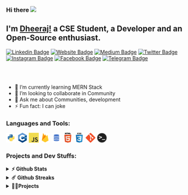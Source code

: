 ### Hi there <img src="https://github.com/TheDudeThatCode/TheDudeThatCode/blob/master/Assets/Hi.gif" width="29px">

## I'm [Dheeraj!](https://dj107.github.io/) a CSE Student, a Developer and an Open-Source enthusiast.
<!--<a href="https://www.linkedin.com/in/dheerajghosh007/">
  <img align="left" width="24px" src="https://cdn.jsdelivr.net/npm/simple-icons@v3/icons/linkedin.svg"  />
</a>
<a href="https://twitter.com/dheeraj_7_">
  <img align="left" width="26px" src="https://cdn.jsdelivr.net/npm/simple-icons@v3/icons/twitter.svg" />
</a>
<a href="mailto:dheerajghosh007@gmail.com">
  <img align="left" width="26px" src="https://cdn.jsdelivr.net/npm/simple-icons@v3/icons/gmail.svg" />
</a>-->
[![Linkedin Badge](https://img.shields.io/badge/-LinkedIn-0e76a8?style=flat-square&logo=Linkedin&logoColor=white)](https://linkedin.com/in/dheerajghosh007)
[![Website Badge](https://img.shields.io/badge/Website-3b5998?style=flat-square&logo=google-chrome&logoColor=white)](https://dj107.github.io/)
[![Medium Badge](https://img.shields.io/badge/-Medium-000000?style=flat-square&logo=Medium&logoColor=white)](https://dheerajghosh007.medium.com/)
[![Twitter Badge](https://img.shields.io/badge/-Twitter-00acee?style=flat-square&logo=Twitter&logoColor=white)](https://twitter.com/dheeraj_7_)
[![Instagram Badge](https://img.shields.io/badge/-Instagram-e4405f?style=flat-square&logo=Instagram&logoColor=white)](https://instagram.com/_dhee7raj_/)
[![Facebook Badge](https://img.shields.io/badge/-Facebook-4267B2?style=flat-square&logo=Facebook&logoColor=white)](https://facebook.com/dhee7raj/)
[![Telegram Badge](https://img.shields.io/badge/-Telegram-0088cc?style=flat-square&logo=Telegram&logoColor=white)](https://t.me/dhee7raj)


<br/>
<br/>
<!--
**dj107/dj107** is a ✨ _special_ ✨ repository because its `README.md` (this file) appears on your GitHub profile.-->


- 🌱 I’m currently learning MERN Stack
- 👯 I’m looking to collaborate in Community
- 💬 Ask me about Communities, development
- ⚡ Fun fact: I can joke

<!--## &#x1f4c8; GitHub Stats
<a href="https://github.com/dj107/dj107">
<img align="center" src="https://github-readme-stats.vercel.app/api/top-langs/?username=dj107&title_color=ffffff&text_color=c9cacc&icon_color=2bbc8a&bg_color=1d1f21" />
</a>
<a href="https://github.com/dj107/dj107">
<img align="center" src="https://github-readme-stats.vercel.app/api?username=dj107&show_icons=true&line_height=27&count_private=true&title_color=ffffff&text_color=c9cacc&icon_color=2bbc8a&bg_color=1d1f21" alt="Dheeraj's Github Stats" />
  </a>-->
  
  ### Languages and Tools:
<code><img height="27" src="https://raw.githubusercontent.com/github/explore/80688e429a7d4ef2fca1e82350fe8e3517d3494d/topics/python/python.png" alt="python"></code>
<code><img height="27" src="https://raw.githubusercontent.com/github/explore/80688e429a7d4ef2fca1e82350fe8e3517d3494d/topics/cpp/cpp.png" alt="cpp"></code>
<code><img height="27" src="https://raw.githubusercontent.com/github/explore/80688e429a7d4ef2fca1e82350fe8e3517d3494d/topics/javascript/javascript.png" alt="javascript"></code>
<code><img height="27" src="https://raw.githubusercontent.com/github/explore/80688e429a7d4ef2fca1e82350fe8e3517d3494d/topics/firebase/firebase.png" alt="firebase"></code>
<code><img height="27" src="https://raw.githubusercontent.com/github/explore/80688e429a7d4ef2fca1e82350fe8e3517d3494d/topics/sql/sql.png" alt="sql"></code>
<code><img height="27" src="https://raw.githubusercontent.com/github/explore/80688e429a7d4ef2fca1e82350fe8e3517d3494d/topics/html/html.png" alt="html"></code>
<code><img height="27" src="https://raw.githubusercontent.com/github/explore/80688e429a7d4ef2fca1e82350fe8e3517d3494d/topics/css/css.png" alt="css"></code>
<code><img height="27" src="https://raw.githubusercontent.com/devicons/devicon/master/icons/git/git-original.svg" alt="git"></code>
<code><img height="27" src="https://raw.githubusercontent.com/github/explore/80688e429a7d4ef2fca1e82350fe8e3517d3494d/topics/terminal/terminal.png" alt="terminal"></code>

<!--
<code><img height="25" src="https://raw.githubusercontent.com/github/explore/80688e429a7d4ef2fca1e82350fe8e3517d3494d/topics/sass/sass.png" alt="sass"></code>
-->

### Projects and Dev Stuffs:

<details>	
  <summary><b>⚡ Github Stats</b></summary>

  <br />
  <img height="180em" src="https://github-readme-stats.vercel.app/api?username=dj107&show_icons=true&hide_border=true&&count_private=true&include_all_commits=true" />
  <img height="180em" src="https://github-readme-stats.vercel.app/api/top-langs/?username=dj107&exclude_repo=KNN-Image-Classification&show_icons=true&hide_border=true&layout=compact&langs_count=8"/>
</details>

<details>	
  <summary><b>☄️ Github Streaks</b></summary>

  <br />
  <img height="180em" src="https://github-readme-streak-stats.herokuapp.com/?user=dj107&hide_border=true" />
</details>

<details>
  <summary><b>🧑‍🚀Projects</b></summary>

  <br />
  <table>
    <thead align="center">
      <tr border: none;>
        <td><b>💻 Projects</b></td>
        <td><b>🌟 Stars</b></td>
        <td><b>🍴 Forks</b></td>
        <td><b>🐛 Issues</b></td>
        <td><b>🔔 Pull Requests</b></td>
        <td><b>👨‍💻 Language</b></td>
      </tr>
    </thead>
    <tbody>
     
 <tr>
	      <td><a href="https://github.com/dj107/BITSIS"><b>👩🏼‍🤝‍🧑🏼 BITSIS</b></a></td>
        <td><img alt="Stars" src="https://img.shields.io/github/stars/dj107/BITSIS?style=flat-square&labelColor=343b41"/></td>
        <td><img alt="Forks" src="https://img.shields.io/github/forks/dj107/BITSIS?style=flat-square&labelColor=343b41"/></td>
        <td><img alt="Issues" src="https://img.shields.io/github/issues/dj107/BITSIS?style=flat-square"/></td>
        <td><img alt="Pull Requests" src="https://img.shields.io/github/issues-pr/dj107/BITSIS?style=flat-square"/></td>
        <td><img alt="Language" src="https://img.shields.io/github/languages/top/dj107/BITSIS?label=javascript&style=flat-square"/></td>
      </tr>
      <tr>
	      <td><a href="https://github.com/dj107/project2"><b>👨‍🏫 FDP'21 BIT Durg|AICTE|CSVTU</b></a></td>
        <td><img alt="Stars" src="https://img.shields.io/github/stars/dj107/project2?style=flat-square&labelColor=343b41"/></td>
        <td><img alt="Forks" src="https://img.shields.io/github/forks/dj107/project2?style=flat-square&labelColor=343b41"/></td>
        <td><img alt="Issues" src="https://img.shields.io/github/issues/dj107/project2?style=flat-square"/></td>
        <td><img alt="Pull Requests" src="https://img.shields.io/github/issues-pr/dj107/project2?style=flat-square"/></td>
        <td><img alt="Language" src="https://img.shields.io/github/languages/top/dj107/project2?label=javascript&style=flat-square"/></td>
      </tr>
	  <tr>
	      <td><a href="https://github.com/dj107/project2"><b>👨‍🏫 FDP'21 BIT Durg|AICTE|ATAL</b></a></td>
        <td><img alt="Stars" src="https://img.shields.io/github/stars/dj107/FDP-aicte-atal?style=flat-square&labelColor=343b41"/></td>
        <td><img alt="Forks" src="https://img.shields.io/github/forks/dj107/FDP-aicte-atal?style=flat-square&labelColor=343b41"/></td>
        <td><img alt="Issues" src="https://img.shields.io/github/issues/dj107/FDP-aicte-atal?style=flat-square"/></td>
        <td><img alt="Pull Requests" src="https://img.shields.io/github/issues-pr/dj107/FDP-aicte-atal?style=flat-square"/></td>
        <td><img alt="Language" src="https://img.shields.io/github/languages/top/dj107/FDP-aicte-atal?label=javascript&style=flat-square"/></td>
      </tr>
      <tr>
	      <td><a href="https://github.com/dj107/Repo-for-mlh-lhd-share-challenges/tree/main/Day2/music_visualizer"><b>👨🏻‍💻 Music Visualizer</b></a></td>
        <td><img alt="Stars" src="https://img.shields.io/github/stars/dj107/Repo-for-mlh-lhd-share-challenges?style=flat-square&labelColor=343b41"/></td>
        <td><img alt="Forks" src="https://img.shields.io/github/forks/dj107/Repo-for-mlh-lhd-share-challenges?style=flat-square&labelColor=343b41"/></td>
        <td><img alt="Issues" src="https://img.shields.io/github/issues/dj107/Repo-for-mlh-lhd-share-challenges?style=flat-square"/></td>
        <td><img alt="Pull Requests" src="https://img.shields.io/github/issues-pr/dj107/Repo-for-mlh-lhd-share-challenges?style=flat-square"/></td>
        <td><img alt="Language" src="https://img.shields.io/github/languages/top/dj107/Repo-for-mlh-lhd-share-challenges?style=flat-square"/></td> 
      </tr>
       <tr>
	      <td><a href="https://github.com/dj107/Linky"><b>👨‍👩‍👧‍👦 Linky</b></a></td>
        <td><img alt="Stars" src="https://img.shields.io/github/stars/dj107/Linky?style=flat-square&labelColor=343b41"/></td>
        <td><img alt="Forks" src="https://img.shields.io/github/forks/dj107/Linky?style=flat-square&labelColor=343b41"/></td>
        <td><img alt="Issues" src="https://img.shields.io/github/issues/dj107/Linky?style=flat-square"/></td>
        <td><img alt="Pull Requests" src="https://img.shields.io/github/issues-pr/dj107/Linky?style=flat-square"/></td>
        <td><img alt="Language" src="https://img.shields.io/github/languages/top/dj107/Linky?style=flat-square"/></td>
      </tr>
      <tr>
	      <td><a href="https://github.com/dj107/dj107.github.io"><b>👤 Portfolio</b></a></td>
        <td><img alt="Stars" src="https://img.shields.io/github/stars/dj107/dj107.github.io?style=flat-square&labelColor=343b41"/></td>
        <td><img alt="Forks" src="https://img.shields.io/github/forks/dj107/dj107.github.io?style=flat-square&labelColor=343b41"/></td>
        <td><img alt="Issues" src="https://img.shields.io/github/issues/dj107/dj107.github.io?style=flat-square"/></td>
        <td><img alt="Pull Requests" src="https://img.shields.io/github/issues-pr/dj107/dj107.github.io?style=flat-square"/></td>
        <td><img alt="Language" src="https://img.shields.io/badge/markdown-100%25-blue?style=flat-square"/></td> 
      </tr>
      <tr>
	      <td><a href="https://github.com/dj107/dj107"><b>🤓 dj107</b></a></td>
        <td><img alt="Stars" src="https://img.shields.io/github/stars/dj107/dj107?style=flat-square&labelColor=343b41"/></td>
        <td><img alt="Forks" src="https://img.shields.io/github/forks/dj107/dj107?style=flat-square&labelColor=343b41"/></td>
        <td><img alt="Issues" src="https://img.shields.io/github/issues/dj107/dj107?style=flat-square"/></td>
        <td><img alt="Pull Requests" src="https://img.shields.io/github/issues-pr/dj107/dj107?style=flat-square"/></td>
        <td><img alt="Language" src="https://img.shields.io/badge/markdown-100%25-blue?style=flat-square"/></td> 
      </tr>
    </tbody>
  </table>
  <br />
